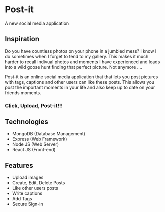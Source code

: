 # Post-it
A new social media application

## Inspiration
Do you have countless photos on your phone in a jumbled mess? I know I do sometimes when I forget to tend to my gallery. This makes it much harder to recall indivual photos and moments I have experienced and leads into a wild goose hunt finding that perfect picture. Not anymore ....

Post-it is an online social media application that that lets you post pictures with tags, captions and other users can like these posts. This allows you post the important moments in your life and also keep up to date on your friends moments. 

### Click, Upload, Post-it!!!

## Technologies
- MongoDB (Database Management)
- Express (Web Framework)
- Node JS (Web Server)
- React JS (Front-end)

## Features
- Upload images 
- Create, Edit, Delete Posts
- Like other users posts
- Write captions
- Add Tags
- Secure Sign-in
